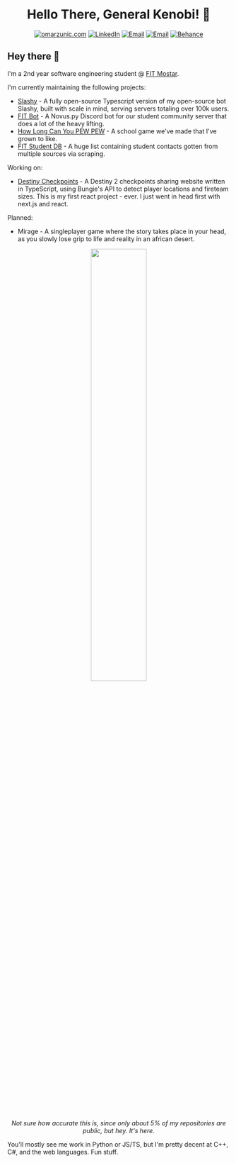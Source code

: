 <h1 align="center"> Hello There, General Kenobi! 👋 </h1>
<p align="center">
    <a href="https://omarzunic.com"><img
            src="https://img.shields.io/badge/-OMARZUNIC.COM-161616?style=for-the-badge&amp;logoColor=white"
            alt="omarzunic.com"></a>
    <a href="https://www.linkedin.com/in/omznc/"><img
            src="https://img.shields.io/badge/LinkedIn-0077B5?style=for-the-badge&logo=linkedin&logoColor=white"
            alt="LinkedIn"></a>
    <a href="mailto:hello@omarzunic.com"><img
            src="https://img.shields.io/badge/-EMAIL-D14836?style=for-the-badge&amp;logo=gmail&amp;logoColor=white"
            alt="Email"></a>
    <a href="https://discord.io/FITMostar"><img
            src="https://img.shields.io/badge/-DISCORD-7289DA?style=for-the-badge&amp;logo=discord&amp;logoColor=white"
            alt="Email"></a>
    <a href="https://www.behance.net/omznc"><img
            src="https://img.shields.io/badge/-BEHANCE-1769FF?style=for-the-badge&amp;logo=behance&amp;logoColor=white"
            alt="Behance"></a>
    
</p>

## Hey there 👋
I'm a 2nd year software engineering student @ [FIT Mostar](https://fit.ba/).

I'm currently maintaining the following projects:
 - [Slashy](https://github.com/omznc/slashy) - A fully open-source Typescript version of my open-source bot Slashy, built with scale in mind, serving servers totaling over 100k users.
 - [FIT Bot](https://github.com/omznc/discord-fit-bot) - A Novus.py Discord bot for our student community server that does a lot of the heavy lifting.
 - [How Long Can You PEW PEW](https://github.com/FIT-Computer-Graphics/HowLongCanYouPewPew/) - A school game we've made that I've grown to like.
 - [FIT Student DB](https://docs.google.com/spreadsheets/d/1GeoqfhlyQGjoYnWZ8PPCjwd4IdRmytE6IEkuBmV4KG4/edit#gid=1009813713) - A huge list containing student contacts gotten from multiple sources via scraping.

Working on:
 - [Destiny Checkpoints](https://checkpointee.imkez.com/) - A Destiny 2 checkpoints sharing website written in TypeScript, using Bungie's API to detect player locations and fireteam sizes. This is my first react project - ever. I just went in head first with next.js and react.

Planned:
 - Mirage - A singleplayer game where the story takes place in your head, as you slowly lose grip to life and reality in an african desert.

<p align="center">
<p float="left" align="center">
<a href="https://omarzunic.com"><img src="https://github-readme-stats.vercel.app/api?username=omznc&show_icons=true&theme=dark" width="50%"></a>
</p>
<p align="center"><em>Not sure how accurate this is, since only about 5% of my repositories are public, but hey. It's here.</em></p>


You'll mostly see me work in Python or JS/TS, but I'm pretty decent at C++, C#, and the web languages. Fun stuff.
